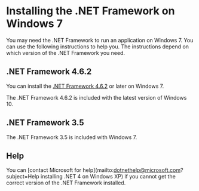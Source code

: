 # Installing the .NET Framework on Windows 7

You may need the .NET Framework to run an application on Windows 7. You can use the following instructions to help you. The instructions depend on which version of the .NET Framework you need.

## .NET Framework 4.6.2

You can install the [.NET Framework 4.6.2]() or later on Windows 7. 

The .NET Framework 4.6.2 is included with the latest version of Windows 10.

## .NET Framework 3.5

The .NET Framework 3.5 is included with Windows 7.

## Help

You can [contact Microsoft for help](mailto:dotnethelp@microsoft.com?subject=Help installing .NET 4 on Windows XP) if you cannot get the correct version of the .NET Framework installed.
